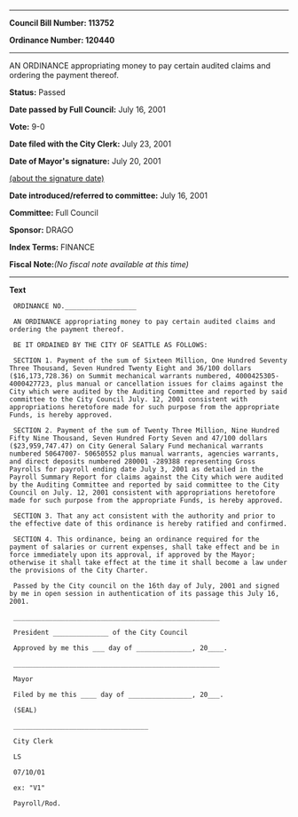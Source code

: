 

********

**Council Bill Number: 113752**
   
**Ordinance Number: 120440**
********

 AN ORDINANCE appropriating money to pay certain audited claims and ordering the payment thereof.

**Status:** Passed
   
**Date passed by Full Council:** July 16, 2001
   
**Vote:** 9-0
   
**Date filed with the City Clerk:** July 23, 2001
   
**Date of Mayor's signature:** July 20, 2001
   
[(about the signature date)](/~public/approvaldate.htm)
   
   
   
**Date introduced/referred to committee:** July 16, 2001
   
**Committee:** Full Council
   
**Sponsor:** DRAGO
   
   
**Index Terms:** FINANCE

**Fiscal Note:**_(No fiscal note available at this time)_

********

**Text**
   
```
 ORDINANCE NO.__________________

 AN ORDINANCE appropriating money to pay certain audited claims and ordering the payment thereof.

 BE IT ORDAINED BY THE CITY OF SEATTLE AS FOLLOWS:

 SECTION 1. Payment of the sum of Sixteen Million, One Hundred Seventy Three Thousand, Seven Hundred Twenty Eight and 36/100 dollars ($16,173,728.36) on Summit mechanical warrants numbered, 4000425305- 4000427723, plus manual or cancellation issues for claims against the City which were audited by the Auditing Committee and reported by said committee to the City Council July. 12, 2001 consistent with appropriations heretofore made for such purpose from the appropriate Funds, is hereby approved.

 SECTION 2. Payment of the sum of Twenty Three Million, Nine Hundred Fifty Nine Thousand, Seven Hundred Forty Seven and 47/100 dollars ($23,959,747.47) on City General Salary Fund mechanical warrants numbered 50647007- 50650552 plus manual warrants, agencies warrants, and direct deposits numbered 280001 -289388 representing Gross Payrolls for payroll ending date July 3, 2001 as detailed in the Payroll Summary Report for claims against the City which were audited by the Auditing Committee and reported by said committee to the City Council on July. 12, 2001 consistent with appropriations heretofore made for such purpose from the appropriate Funds, is hereby approved.

 SECTION 3. That any act consistent with the authority and prior to the effective date of this ordinance is hereby ratified and confirmed.

 SECTION 4. This ordinance, being an ordinance required for the payment of salaries or current expenses, shall take effect and be in force immediately upon its approval, if approved by the Mayor; otherwise it shall take effect at the time it shall become a law under the provisions of the City Charter.

 Passed by the City council on the 16th day of July, 2001 and signed by me in open session in authentication of its passage this July 16, 2001.

 ____________________________________________________

 President ______________ of the City Council

 Approved by me this ___ day of ______________, 20____.

 ____________________________________________________

 Mayor

 Filed by me this ____ day of ________________, 20___.

 (SEAL)

 __________________________________

 City Clerk

 LS

 07/10/01

 ex: "V1"

 Payroll/Rod.

```
